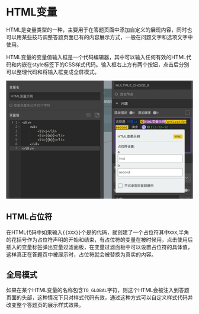 # HTML变量

HTML是变量类型的一种，主要用于在答题页面中添加自定义的展现内容，同时也可以用某些技巧调整答题页面已有的内容展示方式，一般在问题文字和选项文字中使用。

HTML变量的变量值输入框是一个代码编辑器，其中可以输入任何有效的HTML代码和内嵌在style标签下的CSS样式代码。输入框右上方有两个按钮，点击后分别可以整理代码和将输入框变成全屏模式。

<img src='./images/html-type.png'>

## HTML占位符

在HTML代码中如果输入`{{XXX}}`个是的代码，就创建了一个占位符其中`XXX`,半角的花括号作为占位符声明的开始和结束，有占位符的变量在被时候用，点击使用后插入的变量标签弹出变量过滤面板，在变量过滤面板中可以设置占位符的具体值，这样真正在答题页中被展示时，占位符就会被替换为真实的内容。

## 全局模式

如果在某个HTML变量的名称包含`TO_GLOBAL`字符，则这个HTML会被注入到答题页面的头部，这种情况下只对样式代码有效，通过这种方式可以自定义样式代码并改变整个答题页的展示样式效果。

